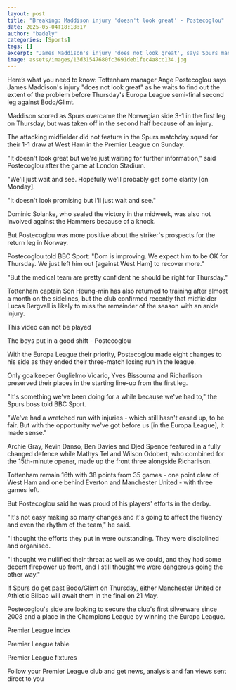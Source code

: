 ```yaml
---
layout: post
title: "Breaking: Maddison injury 'doesn't look great' - Postecoglou"
date: 2025-05-04T18:18:17
author: "badely"
categories: [Sports]
tags: []
excerpt: "James Maddison's injury 'does not look great', says Spurs manager Ange Postecoglou, as they prepare for their Europa League semi-final second leg."
image: assets/images/13d31547680fc3691deb1fec4a8cc134.jpg
---
```


Here’s what you need to know: Tottenham manager Ange Postecoglou says James Maddison's injury "does not look great" as he waits to find out the extent of the problem before Thursday's Europa League semi-final second leg against Bodo/Glimt. 

Maddison scored as Spurs overcame the Norwegian side 3-1 in the first leg on Thursday, but was taken off in the second half because of an injury. 

The attacking midfielder did not feature in the Spurs matchday squad for their 1-1 draw at West Ham in the Premier League on Sunday. 

"It doesn't look great but we're just waiting for further information," said Postecoglou after the game at London Stadium. 

"We'll just wait and see. Hopefully we'll probably get some clarity [on Monday].

"It doesn't look promising but I'll just wait and see."

Dominic Solanke, who sealed the victory in the midweek, was also not involved against the Hammers because of a knock. 

But Postecoglou was more positive about the striker's prospects for the return leg in Norway. 

Postecoglou told BBC Sport: "Dom is improving. We expect him to be OK for Thursday. We just left him out [against West Ham] to recover more." 

"But the medical team are pretty confident he should be right for Thursday."

Tottenham captain Son Heung-min has also returned to training after almost a month on the sidelines, but the club confirmed recently that midfielder Lucas Bergvall is likely to miss the remainder of the season with an ankle injury. 

This video can not be played

The boys put in a good shift - Postecoglou

With the Europa League their priority, Postecoglou made eight changes to his side as they ended their three-match losing run in the league.

Only goalkeeper Guglielmo Vicario, Yves Bissouma and Richarlison preserved their places in the starting line-up from the first leg.

"It's something we've been doing for a while because we've had to," the Spurs boss told BBC Sport. 

"We've had a wretched run with injuries - which still hasn't eased up, to be fair. But with the opportunity we've got before us [in the Europa League], it made sense."

Archie Gray, Kevin Danso, Ben Davies and Djed Spence featured in a fully changed defence while Mathys Tel and Wilson Odobert, who combined for the 15th-minute opener, made up the front three alongside Richarlison. 

Tottenham remain 16th with 38 points from 35 games - one point clear of West Ham and one behind Everton and Manchester United - with three games left. 

But Postecoglou said he was proud of his players' efforts in the derby. 

"It's not easy making so many changes and it's going to affect the fluency and even the rhythm of the team," he said.

"I thought the efforts they put in were outstanding. They were disciplined and organised.

"I thought we nullified their threat as well as we could, and they had some decent firepower up front, and I still thought we were dangerous going the other way."

If Spurs do get past Bodo/Glimt on Thursday, either Manchester United or Athletic Bilbao will await them in the final on 21 May. 

Postecoglou's side are looking to secure the club's first silverware since 2008 and a place in the Champions League by winning the Europa League. 

Premier League index

Premier League table

Premier League fixtures

Follow your Premier League club and get news, analysis and fan views sent direct to you

